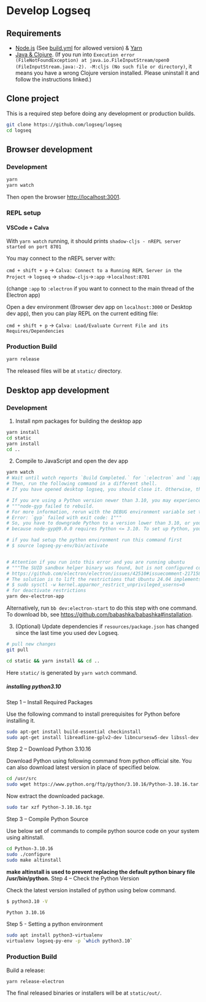 # Develop Logseq
## Requirements

- [Node.js](https://nodejs.org/en/download/) (See [build.yml](https://github.com/logseq/logseq/blob/master/.github/workflows/build.yml) for allowed version)  & [Yarn](https://classic.yarnpkg.com/en/docs/install/)
- [Java & Clojure](https://clojure.org/guides/getting_started). (If you run into `Execution error (FileNotFoundException) at java.io.FileInputStream/open0 (FileInputStream.java:-2). -M:cljs (No such file or directory)`, it means you have a wrong Clojure version installed. Please uninstall it and follow the instructions linked.)

## Clone project

This is a required step before doing any development or production builds.

```bash
git clone https://github.com/logseq/logseq
cd logseq
```

## Browser development

### Development

```bash
yarn
yarn watch
```

Then open the browser <http://localhost:3001>.

### REPL setup

#### VSCode + Calva
With ```yarn watch``` running, it should prints ``shadow-cljs - nREPL server started on port 8701``

You may connect to the nREPL server with:

``cmd + shift + p`` -> ``Calva: Connect to a Running REPL Server in the Project`` -> ``logseq`` -> ``shadow-cljs``->``:app`` ->``localhost:8701``

(change ``:app`` to ``:electron`` if you want to connect to the main thread of the Electron app)

Open a dev environment (Browser dev app on ``localhost:3000`` or Desktop dev app), then you can play REPL on the current editing file:

``cmd + shift + p`` -> ``Calva: Load/Evaluate Current File and its Requires/Dependencies``

### Production Build

```bash
yarn release
```

The released files will be at `static/` directory.

## Desktop app development

### Development

1. Install npm packages for building the desktop app

``` bash
yarn install
cd static
yarn install
cd ..
```

2. Compile to JavaScript and open the dev app

```bash
yarn watch
# Wait until watch reports `Build Completed.` for `:electron` and `:app`.
# Then, run the following command in a different shell.
# If you have opened desktop logseq, you should close it. Otherwise, this command will fail.

# If you are using a Python version newer than 3.10, you may experience this error.
# """node-gyp failed to rebuild.
# For more information, rerun with the DEBUG environment variable set to "electron-rebuild".
# Error: `gyp` failed with exit code: 1"""
# So, you have to downgrade Python to a version lower than 3.10, or you can set up a Python virtual environment with python version 3.10,
# because node-gyp@9.0.0 requires Python <= 3.10. To set up Python, you can follow the instructions below.

# if you had setup the python environment run this command first
# $ source logseq-py-env/bin/activate          


# Attention if you run into this error and you are running ubuntu
# """The SUID sandbox helper binary was found, but is not configured correctly. Rather than run without sandboxing I'm aborting now.""
# https://github.com/electron/electron/issues/42510#issuecomment-2171583086
# The solution is to lift the restrictions that Ubuntu 24.04 implements in the AppImages.
# $ sudo sysctl -w kernel.apparmor_restrict_unprivileged_userns=0
# for deactivate restrictions
yarn dev-electron-app
```

Alternatively, run `bb dev:electron-start` to do this step with one command. To
download bb, see https://github.com/babashka/babashka#installation.

3. (Optional) Update dependencies if `resources/package.json` has changed since
the last time you used dev Logseq.

```bash
# pull new changes
git pull

cd static && yarn install && cd ..
```

Here `static/` is generated by `yarn watch` command.

##### installing python3.10
Step 1 – Install Required Packages

Use the following command to install prerequisites for Python before installing it.

```bash
sudo apt-get install build-essential checkinstall
sudo apt-get install libreadline-gplv2-dev libncursesw5-dev libssl-dev libsqlite3-dev tk-dev libgdbm-dev libc6-dev libbz2-dev
```

Step 2 – Download Python 3.10.16

Download Python using following command from python official site. You can also download latest version in place of specified below.

```bash
cd /usr/src
sudo wget https://www.python.org/ftp/python/3.10.16/Python-3.10.16.tar.xz
```
Now extract the downloaded package.

```bash
sudo tar xzf Python-3.10.16.tgz
```
Step 3 – Compile Python Source

Use below set of commands to compile python source code on your system using altinstall.

```bash
cd Python-3.10.16
sudo ./configure
sudo make altinstall
```

**make altinstall is used to prevent replacing the default python binary file /usr/bin/python.**
Step 4 – Check the Python Version

Check the latest version installed of python using below command.

```bash
$ python3.10 -V

Python 3.10.16
```
Step 5 - Setting a python environment

```bash
sudo apt install python3-virtualenv
virtualenv logseq-py-env -p `which python3.10`
```

### Production Build

Build a release:

```bash
yarn release-electron
```

The final released binaries or installers will be at `static/out/`.
